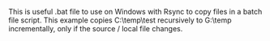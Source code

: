 This is useful .bat file to use on Windows with Rsync to copy files in a batch file script. This example copies C:\temp\test recursively to G:\temp incrementally, only if the source / local file changes.
